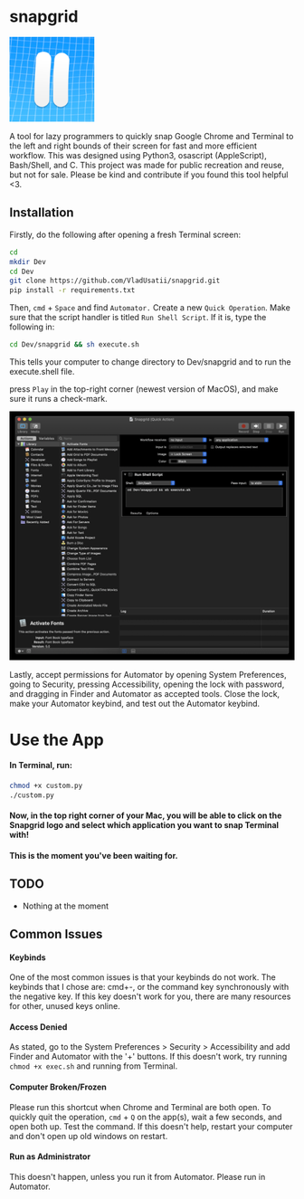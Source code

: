 # snapgrid

[<img src="logo.png" width="150"/>](https://github.com/VladUsatii/snapgrid/blob/main/logo.png?raw=True)

A tool for lazy programmers to quickly snap Google Chrome and Terminal to the left and right bounds of their screen for fast and more efficient workflow. This was designed using Python3, osascript (AppleScript), Bash/Shell, and C. This project was made for public recreation and reuse, but not for sale. Please be kind and contribute if you found this tool helpful <3.

## Installation

Firstly, do the following after opening a fresh Terminal screen:

```bash
cd
mkdir Dev
cd Dev
git clone https://github.com/VladUsatii/snapgrid.git
pip install -r requirements.txt
```

Then, ```cmd``` + ```Space``` and find ```Automator.``` Create a new ```Quick Operation```. Make sure that the script handler is titled ```Run Shell Script```. If it is, type the following in:

```bash
cd Dev/snapgrid && sh execute.sh
```

This tells your computer to change directory to Dev/snapgrid and to run the execute.shell file.

press ```Play``` in the top-right corner (newest version of MacOS), and make sure it runs a check-mark.

![How you should look so far](https://github.com/VladUsatii/snapgrid/blob/main/tutorial_image1.png?raw=true)

Lastly, accept permissions for Automator by opening System Preferences, going to Security, pressing Accessibility, opening the lock with password, and dragging in Finder and Automator as accepted tools. Close the lock, make your Automator keybind, and test out the Automator keybind.

# Use the App

#### In Terminal, run:

```bash
chmod +x custom.py
./custom.py
```

#### Now, in the top right corner of your Mac, you will be able to click on the Snapgrid logo and select which application you want to snap Terminal with!

#### This is the moment you've been waiting for.

## TODO
- Nothing at the moment

## Common Issues

#### Keybinds
One of the most common issues is that your keybinds do not work. The keybinds that I chose are: cmd+-, or the command key synchronously with the negative key. If this key doesn't work for you, there are many resources for other, unused keys online.

#### Access Denied
As stated, go to the System Preferences > Security > Accessibility and add Finder and Automator with the '+' buttons. If this doesn't work, try running ```chmod +x exec.sh``` and running from Terminal.

#### Computer Broken/Frozen
Please run this shortcut when Chrome and Terminal are both open. To quickly quit the operation, ```cmd``` + ```Q``` on the app(s), wait a few seconds, and open both up. Test the command. If this doesn't help, restart your computer and don't open up old windows on restart.

#### Run as Administrator
This doesn't happen, unless you run it from Automator. Please run in Automator.

